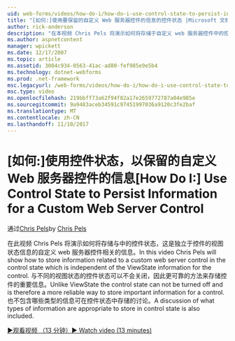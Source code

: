 ```yaml
---
uid: web-forms/videos/how-do-i/how-do-i-use-control-state-to-persist-information-for-a-custom-web-server-control
title: "[如何:]使用要保留的自定义 Web 服务器控件的信息的控件状态 |Microsoft 文档"
author: rick-anderson
description: "在本视频 Chris Pels 将演示如何将存储于自定义 web 服务器控件中的控件状态，这是独立的视图状态相关的信息..."
ms.author: aspnetcontent
manager: wpickett
ms.date: 12/17/2007
ms.topic: article
ms.assetid: 3004c934-0563-41ac-ad80-fef985e9e5b4
ms.technology: dotnet-webforms
ms.prod: .net-framework
msc.legacyurl: /web-forms/videos/how-do-i/how-do-i-use-control-state-to-persist-information-for-a-custom-web-server-control
msc.type: video
ms.openlocfilehash: 219bbff73a62f94f82a17e2659772787a04e985e
ms.sourcegitcommit: 9a9483aceb34591c97451997036a9120c3fe2baf
ms.translationtype: MT
ms.contentlocale: zh-CN
ms.lasthandoff: 11/10/2017
---
```

<a name="how-do-i-use-control-state-to-persist-information-for-a-custom-web-server-control"></a><span data-ttu-id="3bb9c-103">[如何:]使用控件状态，以保留的自定义 Web 服务器控件的信息</span><span class="sxs-lookup"><span data-stu-id="3bb9c-103">[How Do I:] Use Control State to Persist Information for a Custom Web Server Control</span></span>
====================
<span data-ttu-id="3bb9c-104">通过[Chris Pels](https://twitter.com/chrispels)</span><span class="sxs-lookup"><span data-stu-id="3bb9c-104">by [Chris Pels](https://twitter.com/chrispels)</span></span>

<span data-ttu-id="3bb9c-105">在此视频 Chris Pels 将演示如何将存储与中的控件状态，这是独立于控件的视图状态信息的自定义 web 服务器控件相关的信息。</span><span class="sxs-lookup"><span data-stu-id="3bb9c-105">In this video Chris Pels will show how to store information related to a custom web server control in the control state which is independent of the ViewState information for the control.</span></span> <span data-ttu-id="3bb9c-106">与不同的视图状态的控件状态可以不会关闭，因此更可靠的方法来存储控件的重要信息。</span><span class="sxs-lookup"><span data-stu-id="3bb9c-106">Unlike ViewState the control state can not be turned off and is therefore a more reliable way to store important information for a control.</span></span> <span data-ttu-id="3bb9c-107">也不包含哪些类型的信息可在控件状态中存储的讨论。</span><span class="sxs-lookup"><span data-stu-id="3bb9c-107">A discussion of what types of information are appropriate to store in control state is also included.</span></span>

[<span data-ttu-id="3bb9c-108">&#9654;观看视频 （13 分钟）</span><span class="sxs-lookup"><span data-stu-id="3bb9c-108">&#9654; Watch video (13 minutes)</span></span>](https://channel9.msdn.com/Blogs/ASP-NET-Site-Videos/how-do-i-use-control-state-to-persist-information-for-a-custom-web-server-control)
